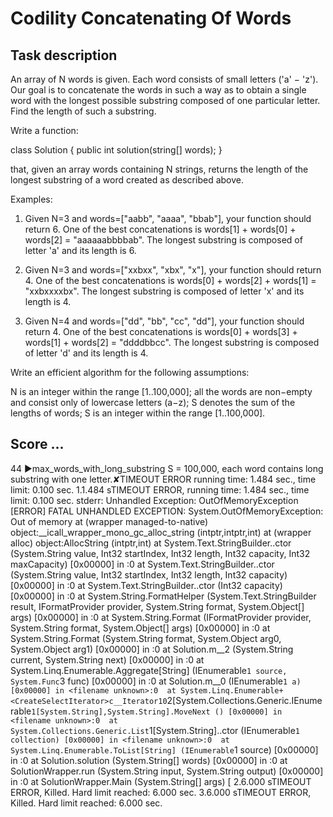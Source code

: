 # Codility Concatenating Of Words
## Task description
An array of N words is given. Each word consists of small letters ('a' − 'z'). Our goal is to concatenate the words in such a way as to obtain a single word with the longest possible substring composed of one particular letter. Find the length of such a substring.

Write a function:

class Solution { public int solution(string[] words); }

that, given an array words containing N strings, returns the length of the longest substring of a word created as described above.

Examples:

1. Given N=3 and words=["aabb", "aaaa", "bbab"], your function should return 6. One of the best concatenations is words[1] + words[0] + words[2] = "aaaaaabbbbab". The longest substring is composed of letter 'a' and its length is 6.

2. Given N=3 and words=["xxbxx", "xbx", "x"], your function should return 4. One of the best concatenations is words[0] + words[2] + words[1] = "xxbxxxxbx". The longest substring is composed of letter 'x' and its length is 4.

3. Given N=4 and words=["dd", "bb", "cc", "dd"], your function should return 4. One of the best concatenations is words[0] + words[3] + words[1] + words[2] = "ddddbbcc". The longest substring is composed of letter 'd' and its length is 4.

Write an efficient algorithm for the following assumptions:

N is an integer within the range [1..100,000];
all the words are non−empty and consist only of lowercase letters (a−z);
S denotes the sum of the lengths of words; S is an integer within the range [1..100,000].

## Score ...
44
▶max_words_with_long_substring
S = 100,000, each word contains long substring with one letter.✘TIMEOUT ERROR
running time: 1.484 sec., time limit: 0.100 sec.
1.1.484 sTIMEOUT ERROR, running time: 1.484 sec., time limit: 0.100 sec.
stderr:
Unhandled Exception:
OutOfMemoryException
[ERROR] FATAL UNHANDLED EXCEPTION: System.OutOfMemoryException: Out of memory
  at (wrapper managed-to-native) object:__icall_wrapper_mono_gc_alloc_string (intptr,intptr,int)
  at (wrapper alloc) object:AllocString (intptr,int)
  at System.Text.StringBuilder..ctor (System.String value, Int32 startIndex, Int32 length, Int32 capacity, Int32 maxCapacity) [0x00000] in <filename unknown>:0 
  at System.Text.StringBuilder..ctor (System.String value, Int32 startIndex, Int32 length, Int32 capacity) [0x00000] in <filename unknown>:0 
  at System.Text.StringBuilder..ctor (Int32 capacity) [0x00000] in <filename unknown>:0 
  at System.String.FormatHelper (System.Text.StringBuilder result, IFormatProvider provider, System.String format, System.Object[] args) [0x00000] in <filename unknown>:0 
  at System.String.Format (IFormatProvider provider, System.String format, System.Object[] args) [0x00000] in <filename unknown>:0 
  at System.String.Format (System.String format, System.Object arg0, System.Object arg1) [0x00000] in <filename unknown>:0 
  at Solution.<solution>m__2 (System.String current, System.String next) [0x00000] in <filename unknown>:0 
  at System.Linq.Enumerable.Aggregate[String] (IEnumerable`1 source, System.Func`3 func) [0x00000] in <filename unknown>:0 
  at Solution.<solution>m__0 (IEnumerable`1 a) [0x00000] in <filename unknown>:0 
  at System.Linq.Enumerable+<CreateSelectIterator>c__Iterator10`2[System.Collections.Generic.IEnumerable`1[System.String],System.String].MoveNext () [0x00000] in <filename unknown>:0 
  at System.Collections.Generic.List`1[System.String]..ctor (IEnumerable`1 collection) [0x00000] in <filename unknown>:0 
  at System.Linq.Enumerable.ToList[String] (IEnumerable`1 source) [0x00000] in <filename unknown>:0 
  at Solution.solution (System.String[] words) [0x00000] in <filename unknown>:0 
  at SolutionWrapper.run (System.String input, System.String output) [0x00000] in <filename unknown>:0 
  at SolutionWrapper.Main (System.String[] args) [
2.6.000 sTIMEOUT ERROR, Killed. Hard limit reached: 6.000 sec.
3.6.000 sTIMEOUT ERROR, Killed. Hard limit reached: 6.000 sec.
